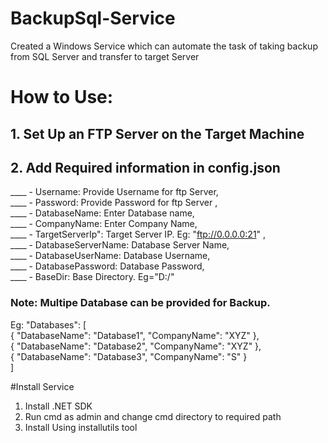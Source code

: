 # BackupSql-Service
Created a Windows Service which can automate the task of taking backup from SQL Server and transfer to target Server

# How to Use:
## 1. Set Up an FTP Server on the Target Machine  
## 2. Add Required information in config.json  
____     - Username: Provide Username for ftp Server,  
____     - Password: Provide Password for ftp Server ,  
____     - DatabaseName: Enter Database name,  
____     - CompanyName: Enter Company Name,  
____     - TargetServerIp": Target Server IP. Eg: "ftp://0.0.0.0:21" ,  
____     - DatabaseServerName: Database Server Name,  
____     - DatabaseUserName: Database Username,  
____     - DatabasePassword: Database Password,  
____     - BaseDir: Base Directory. Eg="D:/"  
### Note: Multipe Database can be provided for Backup.  
Eg:  "Databases": [  
        {
            "DatabaseName": "Database1",
            "CompanyName": "XYZ"
        },  
        {
            "DatabaseName": "Database2",
            "CompanyName": "XYZ"
        },  
        {
            "DatabaseName": "Database3",
            "CompanyName": "S"
        }  
        ]  


#Install Service
1. Install .NET SDK  
2. Run cmd as admin and change cmd directory to required path  
3. Install Using installutils tool  
        
